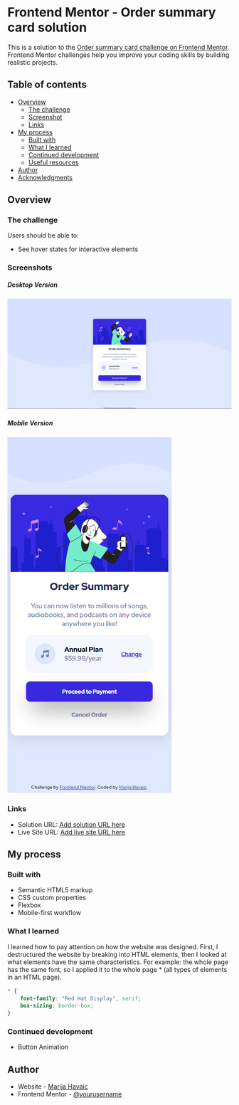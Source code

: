 # Frontend Mentor - Order summary card solution

This is a solution to the [Order summary card challenge on Frontend Mentor](https://www.frontendmentor.io/challenges/order-summary-component-QlPmajDUj). Frontend Mentor challenges help you improve your coding skills by building realistic projects. 

## Table of contents

- [Overview](#overview)
  - [The challenge](#the-challenge)
  - [Screenshot](#screenshot)
  - [Links](#links)
- [My process](#my-process)
  - [Built with](#built-with)
  - [What I learned](#what-i-learned)
  - [Continued development](#continued-development)
  - [Useful resources](#useful-resources)
- [Author](#author)
- [Acknowledgments](#acknowledgments)

## Overview

### The challenge

Users should be able to:

- See hover states for interactive elements

### Screenshots
##### Desktop Version
![Desktop Version](./images/screenshot.jpg)
##### Mobile Version
![Mobile Version](./images/mobile_screenshot.jpg)

### Links

- Solution URL: [Add solution URL here](https://your-solution-url.com)
- Live Site URL: [Add live site URL here](https://your-live-site-url.com)

## My process

### Built with

- Semantic HTML5 markup
- CSS custom properties
- Flexbox
- Mobile-first workflow

### What I learned
I learned how to pay attention on how the website was designed. First, I destructured the website by breaking into HTML elements, then I looked at what elements have the same characteristics. For example: the whole page has the same font, so I applied it to the whole page * (all types of elements in an HTML page).

```css
* {
    font-family: "Red Hat Display", serif;
    box-sizing: border-box;
}
```

### Continued development

- Button Animation

## Author

- Website - [Marija Havaic](https://www.marijahavaic.com)
- Frontend Mentor - [@yourusername](https://www.frontendmentor.io/profile/yourusername)
